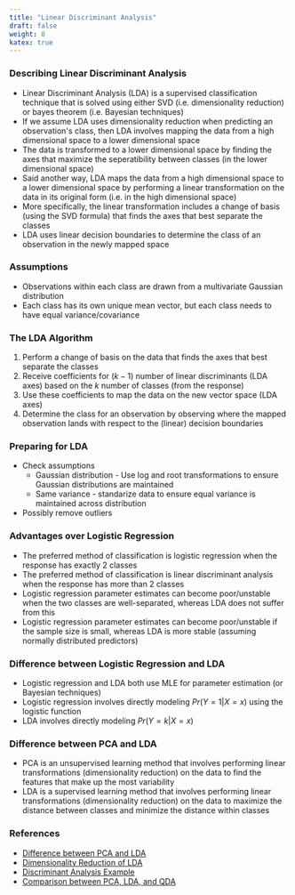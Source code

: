 ```yaml
---
title: "Linear Discriminant Analysis"
draft: false
weight: 8
katex: true
---
```


### Describing Linear Discriminant Analysis
- Linear Discriminant Analysis (LDA) is a supervised classification technique that is solved using either SVD (i.e. dimensionality reduction) or bayes theorem (i.e. Bayesian techniques)
- If we assume LDA uses dimensionality reduction when predicting an observation's class, then LDA involves mapping the data from a high dimensional space to a lower dimensional space
- The data is transformed to a lower dimensional space by finding the axes that maximize the seperatibility between classes (in the lower dimensional space)
- Said another way, LDA maps the data from a high dimensional space to a lower dimensional space by performing a linear transformation on the data in its original form (i.e. in the high dimensional space)
- More specifically, the linear transformation includes a change of basis (using the SVD formula) that finds the axes that best separate the classes
- LDA uses linear decision boundaries to determine the class of an observation in the newly mapped space

### Assumptions
- Observations within each class are drawn from a multivariate Gaussian distribution
- Each class has its own unique mean vector, but each class needs to have equal variance/covariance

### The LDA Algorithm
1. Perform a change of basis on the data that finds the axes that best separate the classes
2. Receive coefficients for ($k-1$) number of linear discriminants (LDA axes) based on the $k$ number of classes (from the response)
3. Use these coefficients to map the data on the new vector space (LDA axes)
4. Determine the class for an observation by observing where the mapped observation lands with respect to the (linear) decision boundaries

### Preparing for LDA
- Check assumptions
	- Gaussian distribution - Use log and root transformations to ensure Gaussian distributions are maintained
	- Same variance - standarize data to ensure equal variance is maintained across distribution
- Possibly remove outliers

### Advantages over Logistic Regression
- The preferred method of classification is logistic regression when the response has exactly 2 classes
- The preferred method of classification is linear discriminant analysis when the response has more than 2 classes
- Logistic regression parameter estimates can become poor/unstable when the two classes are well-separated, whereas LDA does not suffer from this
- Logistic regression parameter estimates can become poor/unstable if the sample size is small, whereas LDA is more stable (assuming normally distributed predictors)

### Difference between Logistic Regression and LDA
- Logistic regression and LDA both use MLE for parameter estimation (or Bayesian techniques)
- Logistic regression involves directly modeling $Pr(Y=1|X=x)$ using the logistic function
- LDA involves directly modeling $Pr(Y=k|X=x)$

### Difference between PCA and LDA
- PCA is an unsupervised learning method that involves performing linear transformations (dimensionality reduction) on the data to find the features that make up the most variability
- LDA is a supervised learning method that involves performing linear transformations (dimensionality reduction) on the data to maximize the distance between classes and minimize the distance within classes

### References
- [Difference between PCA and LDA](https://sebastianraschka.com/Articles/2014_python_lda.html#principal-component-analysis-vs-linear-discriminant-analysis)
- [Dimensionality Reduction of LDA](https://www.cs.princeton.edu/courses/archive/fall08/cos429/CourseMaterials/lecture2/PCA_handout.pdf)
- [Discriminant Analysis Example](http://www.stats.ox.ac.uk/~sejdinov/teaching/sdmml15/materials/HT15_lecture6-nup.pdf)
- [Comparison between PCA, LDA, and QDA](http://www.sthda.com/english/articles/36-classification-methods-essentials/146-discriminant-analysis-essentials-in-r/)

